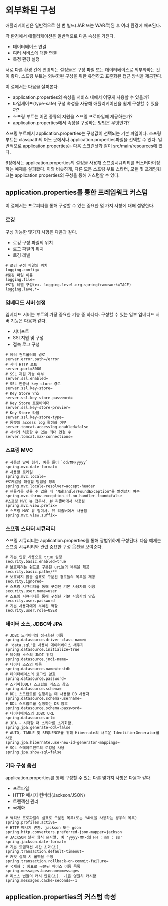 # 외부화된 구성
애플리케이션은 일반적으로 한 번 빌드(JAR 또는 WAR로)된 후 여러 환경에 배포된다.

각 환경에서 애플리케이션은 일반적으로 다음 속성을 가진다.
- 데이터베이스 연결
- 여러 서비스에 대한 연결
- 특정 환경 설정

서로 다른 환경 간에 변경되는 설정들은 구성 파일 또는 데이터베이스로 외부화하는 것이 좋다. 스프링 부트는 외부화된 구성을 위한 유연하고 표준화된 접근 방식을 제공한다.

이 절에서는 다음을 살펴본다.
- application.properties의 속성을 서비스 내에서 어떻게 사용할 수 있을까?
- 타입세이프(type-safe) 구성 속성을 사용해 애플리케이션을 쉽게 구성할 수 있을까?
- 스프링 부트는 어떤 종류의 지원을 스프링 프로파일에 제공하는가?
- application.properties에서 속성을 구성하는 방법은 무엇인가?

스프링 부트에서 application.properties는 구성값이 선택되는 기본 파일이다. 스프링 부트는 classpath의 어느 곳에서나 application.properties파일을 선택할 수 있다. 일반적으로 application.properties는 다음 스크린샷과 같이 src/main/resources에 있다.

6장에서는 application.properties의 설정을 사용해 스프링시큐리티를 커스터마이징 하는 예제를 살펴봤다.
이와 비슷하게, 다른 모든 스프링 부트 스타터, 모듈 및 프레임워크는 application.properties의 구성을 통해 커스텀할 수 있다.

## application.properties를 통한 프레임워크 커스텀
이 절에서는 프로퍼티를 통해 구성할 수 있는 중요한 몇 가지 사항에 대해 설명한다.

### 로깅
구성 가능한 몇가지 사항은 다음과 같다.
- 로깅 구성 파일의 위치
- 로그 파일의 위치
- 로깅 레벨
```properties
# 로깅 구성 파일의 위치
logging.config=
#로깅 파일 이름
logging.file=
#로깅 레벨 구성(ex. logging.level.org.springframework=TACE)
logging.leve.*=
```

### 임베디드 서버 설정
임베디드 서버는 부트의 가장 중요한 기능 중 하나다. 구성할 수 있는 일부 임베디드 서버 기능은 다음과 같다.
- 서버포트
- SSL지원 및 구성
- 접속 로그 구성
```properties
# 에러 컨트롤러의 경로
server.error.path=/error
# 서버 HTTP 포트
server.port=8080
# SSL 지원 가능 여부
server.ssl.enabled=
# SSL 인증서 key store 경로
server.ssl.key-store=
# Key Store 암호
server.ssl.key-store-password=
# Key Store 프로바이더
server.ssl.key-store-provier=
# Key Store 타입
server.ssl.key-store-type=
# 톰캣의 access log 활성화 여부
server.tomcat.accesslog.enabled=false
# 서버가 허용할 수 있는 최대 연결 수
server.tomcat.max-connections=
```

### 스프링 MVC
```properties
# 사용할 날짜 형식. 예를 들어 `dd/MM/yyyy`
spring.mvc.date-format=
# 사용할 로케일
spring.mvc.locale=
#로케일을 해결할 방법을 정의
spring.mvc.locale-resolver=accept-header
# 핸들러를 찾을 수 없을 때 "NohandlerFoundException"을 발생할지 여부
spring.mvc.throw-exception-if-no-handler-found=false
#스프링 MVC 뷰 접두사. 뷰 리졸버에서 사용됨
spring.mvc.view.prefix=
# 스프링 MVC 뷰 접미사. 뷰 리졸버에서 사용됨
spring.mvc.view.suffix=
```

### 스프링 스타터 시큐리티
스프링 시큐리티는 application.properties를 통해 광범위하게 구성된다. 다음 예제는 스프링 시큐리티와 관련 중요한 구성 옵션을 보여준다.
```properties
# 기본 인증 사용으로 true 설정
security.basic.enabled=true
# 보호하려는 쉼표로 구분된 uri들의 목록을 제공
security.basic.path=/**
# 보호하지 않을 쉼표로 구분된 경로들의 목록을 제공
security.ignored=
# 스프링 시큐리티를 통해 구성된 기본 사용자의 이름
security.user.name=user
# 스프링 시큐리티를 통해 구성된 기본 사용자의 암호
security.user.password
# 기본 사용자에게 부여된 역할
security.user.role=USER
```

### 데이터 소스, JDBC와 JPA
```properties
# JDBC 드라이버의 정규화된 이름
spring.datasource.driver-class-name=
# 'data.sql'을 사용해 데이터베이스 채우기
spring.datasource.initialize=true
# 데이터 소스의 JNDI 위치
spring.datasource.jndi-name=
# 데이터 소스의 이름
spring.datasource.name=testdb
# 데이터베이스의 로그인 암호
spring.datasource.password=
# 스키마(DDL) 스크립트 리소스 참조
spring.datasource.schema=
# DDL 스크립트를 실행하는 데 사용할 DB 사용자
spring.datasource.schema-username=
# DDL 스크립트를 실행하는 DB 암호
spring.datasource.schema-password=
# 데이터베이스의 JDBC URL
spring.datasource.url=
# JPA - 시작할 때 스키마를 초기화함.
spring.jpa.generate-ddl=false
# AUTO, TABLE 및 SEQUENCE를 위해 Hibernate의 새로운 IdentifierGenerator를 사용
spring.jpa.hibernate.use-new-id-generator-mappings=
# SQL 스테이트먼트의 로깅을 사용
spring.jpa.show-sql=false
```

### 기타 구성 옵션
application.properties를 통해 구성할 수 있는 다른 몇가지 사항은 다음과 같다
- 프로파일
- HTTP 메시지 컨버터(Jackson/JSON)
- 트랜잭션 관리
- 국제화
```properties
# 액티브 프로파일의 쉼표로 구분된 목록(또는 YAML을 사용하는 경우의 목록)
spring.profiles.active=
# HTTP 메시지 변환. jackson 또는 gson
spring.http.converters.preferred-json-mapper=jackson
# JACKSON 날짜 형식 문자열. 예 'yyyy-MM-dd HH : mm : ss'
spring.jackson.date-format=
# 기본 트랜잭션 시간 초과(초)
spring.transaction.default-timeout=
# 커밋 실패 시 롤백을 수행
spring.transaction.rollback-on-commit-failure=
# 국제화 : 쉼표로 구분된 베이스 이름 목록
spring.messages.basename=messages
# 리소스 번들의 캐시 만료(초). -1은 영원히 캐시함
spring.messages.cache-seconds=-1
```

## application.properties의 커스텀 속성